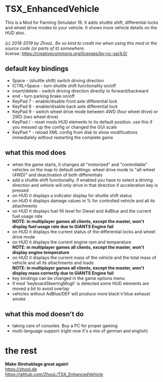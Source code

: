 # TSX_EnhancedVehicle
This is a Mod for Farming Simulator 19. It adds shuttle shift, differential locks and wheel drive modes to your vehicle. It shows more vehicle details on the HUD also.<br>
<br>
*(c) 2018-2019 by ZhooL. Be so kind to credit me when using this mod or the source code (or parts of it) somewhere.*<br>
license: https://creativecommons.org/licenses/by-nc-sa/4.0/

## default key bindings
* Space - (shuttle shift) switch driving direction
* lCTRL+Space - turn shuttle shift functionality on/off
* insert/delete - switch driving direction directly to forward/backward
* end - turn parking brake on/off
* KeyPad 7 - enable/disable front axle differential lock
* KeyPad 8 - enable/disable back axle differential lock
* KeyPad 9 - switch wheel drive mode between 4WD (four wheel drive) or 2WD (two wheel drive)
* KeyPad / - reset mods HUD elements to its default position. use this if you messed up the config or changed the GUI scale
* KeyPad * - reload XML config from disk to show modifications immediately without restarting the complete game

## what this mod does
* when the game starts, it changes all "motorized" and "controllable" vehicles on the map to default settings: wheel drive mode to "all-wheel (4WD)" and deactivation of both differentials
* add a shuttle shift functionality. if enabled you have to select a driving direction and vehicle will only drive in that direction if acceleration key is pressed
* on HUD it displays a indicator display for shuttle shift status
* on HUD it displays damage values in % for controlled vehicle and all its attachments
* on HUD it displays fuel fill level for Diesel and AdBlue and the current fuel usage rate<br>
**NOTE: in multiplayer games all clients, except the master, won't display fuel usage rate due to GIANTS Engine fail**
* on HUD it displays the current status of the differential locks and wheel drive mode
* on HUD it displays the current engine rpm and temperature<br>
**NOTE: in multiplayer games all clients, except the master, won't display engine temperature**
* on HUD it displays the current mass of the vehicle and the total mass of vehicle and all its attachments and loads<br>
**NOTE: in multiplayer games all clients, except the master, won't display mass correctly due to GIANTS Engine fail**
* key bindings can be changed in the game options menu
* if mod 'keyboardSteeringMogli' is detected some HUD elements are moved a bit to avoid overlap
* vehicles without AdBlue/DEF will produce more black'n'blue exhaust smoke

## what this mod doesn't do
* taking care of consoles. Buy a PC for proper gaming
* multi-language support (right now it's a mix of german and english)

# the rest
**Make Strohablage great again!**<br>
https://zhool.de<br>
https://github.com/ZhooL/TSX_EnhancedVehicle<br>
